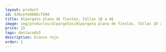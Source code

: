 ```yaml
---
layout: product
id: 836cefe808bcfb0d
title: Alpargata plana de fiestas. Tallas 18 a 46
image: img/productos/alpargatas/Alpargata plana de fiestas. Tallas 18 a 46=15=destacado3=blanco rojo.webp
price: 15
tags: destacado3
description: blanco rojo
order: 1
---
```

